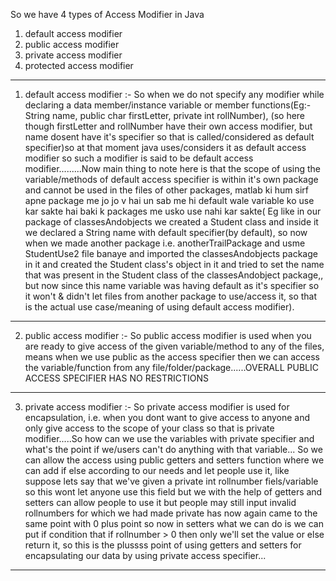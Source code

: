 So we have 4 types of Access Modifier in Java
1. default access modifier
2. public access modifier
3. private access modifier
4. protected access modifier

--------------------------------------------------------------------

1. default access modifier :- 
                            So when we do not specify any modifier while declaring a data member/instance variable or member functions(Eg:- String name, public char firstLetter, private int rollNumber), (so here though firstLetter and rollNumber have their own access modifier, but name dosent have it's specifier so that is called/considered as default specifier)so at that moment java uses/considers it as default access modifier so such a modifier is said to be default access modifier.........Now main thing to note here is that the scope of using the variable/methods of default access specifier is within it's own package and cannot be used in the files of other packages, matlab ki hum sirf apne package me jo jo v hai un sab me hi default wale variable ko use kar sakte hai baki k packages me usko use nahi kar sakte( Eg like in our package of classesAndobjects we created a Student class and inside it we declared a String name with default specifier(by default), so now when we made another package i.e. anotherTrailPackage and usme StudentUse2 file banaye and imported the classesAndobjects package in it and created the Student class's object in it and tried to set the name that was present in the Student class of the classesAndobject package,, but now since this name variable was having default as it's specifier so it won't & didn't let files from another package to use/access it, so that is the actual use case/meaning of using default access modifier).

--------------------------------------------------------------------                            

2. public access modifier :-
                           So public access modifier is used when you are ready to give access of the given variable/method to any of the files, means when we use public as the access specifier then we can access the variable/function from any file/folder/package......OVERALL PUBLIC ACCESS SPECIFIER HAS NO RESTRICTIONS

--------------------------------------------------------------------

3. private access modifier :-
                            So private access modifier is used for encapsulation, i.e. when you dont want to give access to anyone and only give access to the scope of your class so that is private modifier.....So how can we use the variables with private specifier and what's the point if we/users can't do anything with that variable... So we can allow the access using public getters and setters function where we can add if else according to our needs and let people use it, like suppose lets say that we've given a private int rollnumber fiels/variable so this wont let anyone use this field but we with the help of getters and setters can allow people to use it but people may still input invalid rollnumbers for which we had made private has now again came to the same point with 0 plus point so now in setters what we can do is we can put if condition that if rollnumber > 0 then only we'll set the value or else return it, so this is the plussss point of using getters and setters for encapsulating our data by using private access specifier...
                            
--------------------------------------------------------------------
                            